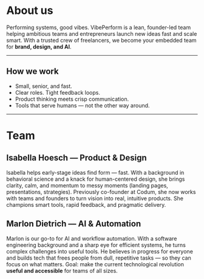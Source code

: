 # About us

Performing systems, good vibes.
VibePerform is a lean, founder-led team helping ambitious teams and entrepreneurs launch new ideas fast and scale smart.
With a trusted crew of freelancers, we become your embedded team for **brand, design, and AI**.

---

## How we work

* Small, senior, and fast.
* Clear roles. Tight feedback loops.
* Product thinking meets crisp communication.
* Tools that serve humans — not the other way around.

---

# Team

## Isabella Hoesch — Product & Design

Isabella helps early-stage ideas find form — fast.
With a background in behavioral science and a knack for human-centered design, she brings clarity, calm, and momentum to messy moments (landing pages, presentations, strategies).
Previously co-founder at Codum, she now works with teams and founders to turn vision into real, intuitive products.
She champions smart tools, rapid feedback, and pragmatic delivery.

## Marlon Dietrich — AI & Automation

Marlon is our go-to for AI and workflow automation.
With a software engineering background and a sharp eye for efficient systems, he turns complex challenges into useful tools.
He believes in progress for everyone and builds tech that frees people from dull, repetitive tasks — so they can focus on what matters.
Goal: make the current technological revolution **useful and accessible** for teams of all sizes.

